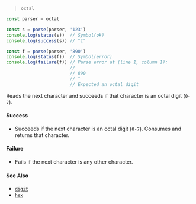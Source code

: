 <!--
 Copyright (c) 2020 Thomas J. Otterson
 
 This software is released under the MIT License.
 https://opensource.org/licenses/MIT
-->

> `octal`

```javascript
const parser = octal

const s = parse(parser, '123')
console.log(status(s))  // Symbol(ok)
console.log(success(s)) // "1"

const f = parse(parser, '890')
console.log(status(f))  // Symbol(error)
console.log(failure(f)) // Parse error at (line 1, column 1):
                        //
                        // 890
                        // ^
                        // Expected an octal digit
```

Reads the next character and succeeds if that character is an octal digit (`0-7`).

#### Success

* Succeeds if the next character is an octal digit (`0-7`). Consumes and returns that character.

#### Failure

* Fails if the next character is any other character.

#### See Also

* [`digit`](digit.md)
* [`hex`](hex.md)